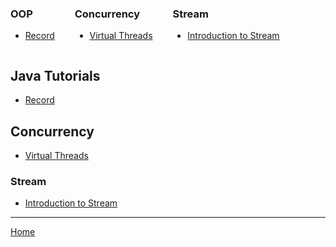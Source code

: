 <div>
<div style="display:inline-block; vertical-align:top; margin-right:2em;">
    <h3>OOP</h3>
    <ul>
      <li><a href="./records/records.html">Record</a></li>
    </ul>
  </div>

  <div style="display:inline-block; vertical-align:top; margin-right:2em;">
    <h3>Concurrency</h3>
    <ul>
      <li><a href="./concurrency/1_virtual_thread.html">Virtual Threads</a></li>
    </ul>
  </div>

  <div style="display:inline-block; vertical-align:top;">
    <h3>Stream</h3>
    <ul>
      <li><a href="./stream/1_Introduction_to_stream.html">Introduction to Stream</a></li>
    </ul>
  </div>
</div>

## Java Tutorials

- [Record](./records/records.md)

## Concurrency

- [Virtual Threads](./concurrency/1_virtual_thread.md)

### Stream

- [Introduction to Stream](./stream/1_Introduction_to_stream.md)

--- 

[Home](./../README.md)
